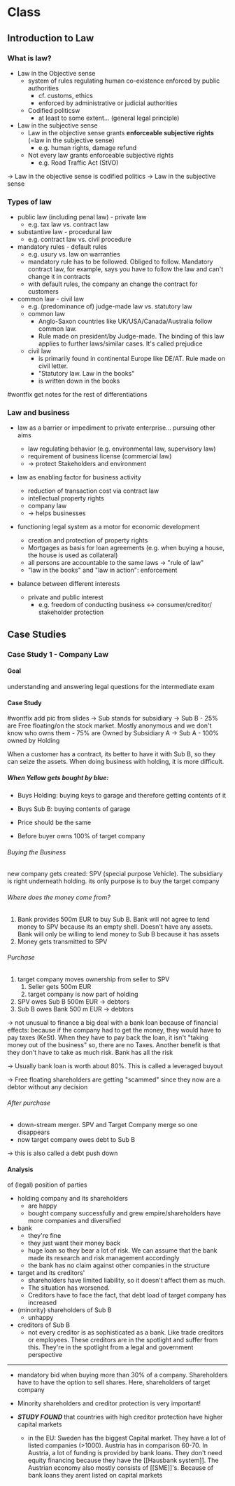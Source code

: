 # Class
## Introduction to Law
### What is law?
- Law in the Objective sense
	- system of rules regulating human co-existence enforced by public authorities
		- cf. customs, ethics
		- enforced by administrative or judicial authorities
	- Codified politicsw
		- at least to some extent... (general legal principle)
- Law in the subjective sense
	- Law in the objective sense grants **enforceable subjective rights** (=law in the subjective sense)
		- e.g. human rights, damage refund
	- Not every law grants enforceable subjective rights
		- e.g. Road Traffic Act (StVO)

→ Law in the objective sense is codified politics
→ Law in the subjective sense
### Types of law
- public law (including penal law) - private law
	- e.g. tax law vs. contract law
- substantive law - procedural law
	- e.g. contract law vs. civil procedure
- mandatory rules - default rules
	- e.g. usury vs. law on warranties
	- mandatory rule has to be followed. Obliged to follow. Mandatory contract law, for example, says you have to follow the law and can't change it in contracts
	- with default rules, the company an change the contract for customers
- common law - civil law
	- e.g. (predominance of) judge-made law vs. statutory law
	- common law
		- Anglo-Saxon countries like UK/USA/Canada/Australia follow common law. 
		- Rule made on president/by Judge-made. The binding of this law applies to further laws/similar cases. It's called prejudice
	- civil law 
		- is primarily found in continental Europe like DE/AT. Rule made on civil letter. 
		- "Statutory law. Law in the books"
		- is written down in the books

#wontfix get notes for the rest of differentiations
### Law and business
- law as a barrier or impediment to private enterprise... pursuing other aims
	- law regulating behavior (e.g. environmental law, supervisory law)
	- requirement of business license (commercial law)
	- → protect Stakeholders and environment

- law as enabling factor for business activity
	- reduction of transaction cost via contract law
	- intellectual property rights
	- company law
	- → helps businesses

- functioning legal system as a motor for economic development
	- creation and protection of property rights
	- Mortgages as basis for loan agreements (e.g. when buying a house, the house is used as collateral)
	- all persons are accountable to the same laws → "rule of law"
	- "law in the books" and "law in action": enforcement

- balance between different interests
	- private and public interest
		-  e.g. freedom of conducting business ↔ consumer/creditor/ stakeholder protection
## Case Studies
### Case Study 1 - Company Law
#### Goal
understanding and answering legal questions for the intermediate exam
#### Case Study
#wontfix add pic from slides
→ Sub stands for subsidiary
→ Sub B
	- 25% are Free floating/on the stock market. Mostly anonymous and we don't know who owns them
	- 75% are Owned by Subsidiary A
→ Sub A
	- 100% owned by Holding

When a customer has a contract, its better to have it with Sub B, so they can seize the assets. When doing business with holding, it is more difficult.
##### When Yellow gets bought by blue:
- Buys Holding: buying keys to garage and therefore getting contents of it
- Buys Sub B: buying contents of garage
- Price should be the same

- Before buyer owns 100% of target company
###### Buying the Business
new company gets created: SPV (special purpose Vehicle). The subsidiary is right underneath holding. its only purpose is to buy the target company
###### Where does the money come from?
1. Bank provides 500m EUR to buy Sub B. Bank will not agree to lend money to SPV because its an empty shell. Doesn't have any assets. Bank will only be willing to lend money to Sub B because it has assets
2. Money gets transmitted to SPV
###### Purchase
1. target company moves ownership from seller to SPV
	1. Seller gets 500m EUR
	2. target company is now part of holding
2. SPV owes Sub B 500m EUR → debtors
3. Sub B owes Bank 500 m EUR → debtors

→ not unusual to finance a big deal with a bank loan because of financial effects: because if the company had to get the money, they would have to pay taxes (KeSt). When they have to pay back the loan, it isn't "taking money out of the business" so, there are no Taxes. Another benefit is that they don't have to take as much risk. Bank has all the risk

→ Usually bank loan is worth about 80%. This is called a leveraged buyout

→ Free floating shareholders are getting "scammed" since they now are a debtor without any decision
###### After purchase
- down-stream merger. SPV and Target Company merge so one disappears
- now target company owes debt to Sub B

→ this is also called a debt push down
#### Analysis
of (legal) position of parties
- holding company and its shareholders
	- are happy
	- bought company successfully and grew empire/shareholders have more companies and diversified
- bank
	- they're fine
	- they just want their money back
	- huge loan so they bear a lot of risk. We can assume that the bank made its research and risk management accordingly
	- the bank has no claim against other companies in the structure
- target and its creditors'
	- shareholders have limited liability, so it doesn't affect them as much.
	- The situation has worsened. 
	- Creditors have to face the fact, that debt load of target company has increased
- (minority) shareholders of Sub B
	- unhappy
- creditors of Sub B
	- not every creditor is as sophisticated as a bank. Like trade creditors or employees. These creditors are in the spotlight and suffer from this. They're in the spotlight from a legal and government perspective
---
- mandatory bid when buying more than 30% of a company. Shareholders have to have the option to sell shares. Here, shareholders of target company 
- Minority shareholders and creditor protection is very important!

- ***STUDY FOUND*** that countries with high creditor protection have higher capital markets
	- in the EU: Sweden has the biggest Capital market. They have a lot of listed companies (>1000). Austria has in comparison 60-70. In Austria, a lot of funding is provided by bank loans. They don't need equity financing because they have the [[Hausbank system]]. The Austrian economy also mostly consists of [[SME]]'s. Because of bank loans they arent listed on capital markets
